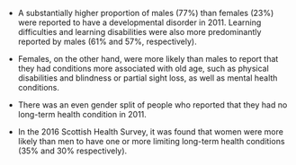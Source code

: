 * A substantially higher proportion of males (77%) than females (23%) were reported to have a developmental disorder in 2011. Learning difficulties and learning disabilities were also more predominantly reported by males (61% and 57%, respectively).

* Females, on the other hand, were more likely than males to report that they had conditions more associated with old age, such as physical disabilities and blindness or partial sight loss, as well as mental health conditions.

* There was an even gender split of people who reported that they had no long-term health condition in 2011.

* In the 2016 Scottish Health Survey, it was found that women were more likely than men to have one or more limiting long-term health conditions (35% and 30% respectively).
